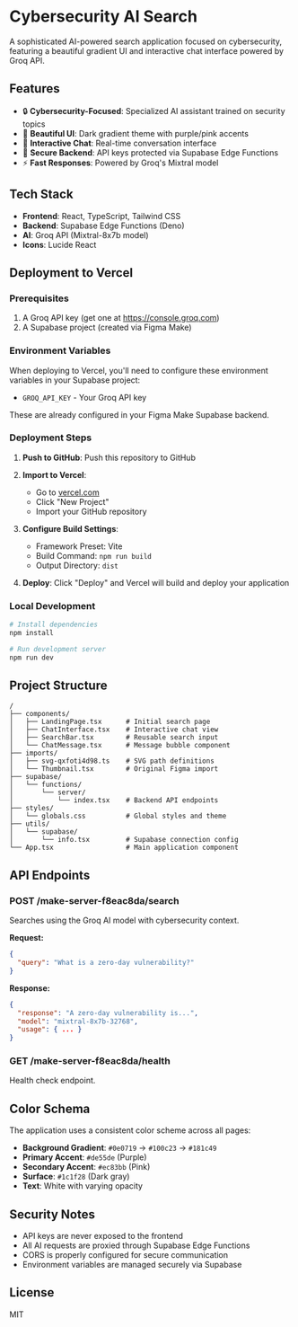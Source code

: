# Cybersecurity AI Search

A sophisticated AI-powered search application focused on cybersecurity, featuring a beautiful gradient UI and interactive chat interface powered by Groq API.

## Features

- 🔒 **Cybersecurity-Focused**: Specialized AI assistant trained on security topics
- 🎨 **Beautiful UI**: Dark gradient theme with purple/pink accents
- 💬 **Interactive Chat**: Real-time conversation interface
- 🔐 **Secure Backend**: API keys protected via Supabase Edge Functions
- ⚡ **Fast Responses**: Powered by Groq's Mixtral model

## Tech Stack

- **Frontend**: React, TypeScript, Tailwind CSS
- **Backend**: Supabase Edge Functions (Deno)
- **AI**: Groq API (Mixtral-8x7b model)
- **Icons**: Lucide React

## Deployment to Vercel

### Prerequisites

1. A Groq API key (get one at https://console.groq.com)
2. A Supabase project (created via Figma Make)

### Environment Variables

When deploying to Vercel, you'll need to configure these environment variables in your Supabase project:

- `GROQ_API_KEY` - Your Groq API key

These are already configured in your Figma Make Supabase backend.

### Deployment Steps

1. **Push to GitHub**: Push this repository to GitHub

2. **Import to Vercel**:
   - Go to [vercel.com](https://vercel.com)
   - Click "New Project"
   - Import your GitHub repository

3. **Configure Build Settings**:
   - Framework Preset: Vite
   - Build Command: `npm run build`
   - Output Directory: `dist`

4. **Deploy**: Click "Deploy" and Vercel will build and deploy your application

### Local Development

```bash
# Install dependencies
npm install

# Run development server
npm run dev
```

## Project Structure

```
/
├── components/
│   ├── LandingPage.tsx      # Initial search page
│   ├── ChatInterface.tsx    # Interactive chat view
│   ├── SearchBar.tsx        # Reusable search input
│   └── ChatMessage.tsx      # Message bubble component
├── imports/
│   ├── svg-qxfoti4d98.ts    # SVG path definitions
│   └── Thumbnail.tsx        # Original Figma import
├── supabase/
│   └── functions/
│       └── server/
│           └── index.tsx    # Backend API endpoints
├── styles/
│   └── globals.css          # Global styles and theme
├── utils/
│   └── supabase/
│       └── info.tsx         # Supabase connection config
└── App.tsx                  # Main application component
```

## API Endpoints

### POST /make-server-f8eac8da/search

Searches using the Groq AI model with cybersecurity context.

**Request:**
```json
{
  "query": "What is a zero-day vulnerability?"
}
```

**Response:**
```json
{
  "response": "A zero-day vulnerability is...",
  "model": "mixtral-8x7b-32768",
  "usage": { ... }
}
```

### GET /make-server-f8eac8da/health

Health check endpoint.

## Color Schema

The application uses a consistent color scheme across all pages:

- **Background Gradient**: `#0e0719` → `#100c23` → `#181c49`
- **Primary Accent**: `#de55de` (Purple)
- **Secondary Accent**: `#ec83bb` (Pink)
- **Surface**: `#1c1f28` (Dark gray)
- **Text**: White with varying opacity

## Security Notes

- API keys are never exposed to the frontend
- All AI requests are proxied through Supabase Edge Functions
- CORS is properly configured for secure communication
- Environment variables are managed securely via Supabase

## License

MIT
